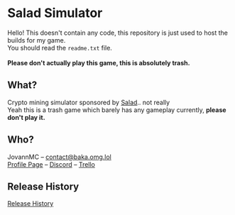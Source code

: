 # Salad Simulator

Hello! This doesn't contain any code, this repository is just used to host the builds for my game.<br/>
You should read the `readme.txt` file. <br/><br/>
**Please don't actually play this game, this is absolutely trash.**

## What?

Crypto mining simulator sponsored by [Salad](https://salad.com).. not really<br/>
Yeah this is a trash game which barely has any gameplay currently, **please don't play it.**<br/>

## Who?

JovannMC – contact@baka.omg.lol<br/>
[Profile Page](https://baka.omg.lol) – [Discord](https://baka.omg.lol/ssdiscord) – [Trello](https://baka.omg.lol/trello)

## Release History
[Release History](release_history.md)
